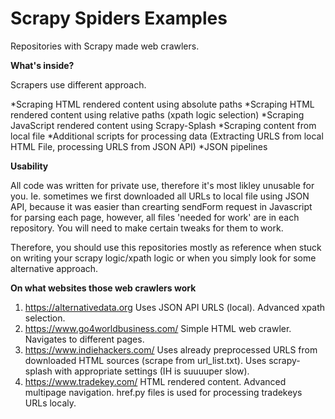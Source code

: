 # Scrapy Spiders Examples

Repositories with Scrapy made web crawlers.

<b>What's inside?</b>

Scrapers use different approach.

*Scraping HTML rendered content using absolute paths
*Scraping HTML rendered content using relative paths (xpath logic selection)
*Scraping JavaScript rendered content using Scrapy-Splash
*Scraping content from local file
*Additional scripts for processing data (Extracting URLS from local HTML File, processing URLS from JSON API)
*JSON pipelines

<b>Usability</b>

All code was written for private use, therefore it's most likley unusable for you. Ie. sometimes we first downloaded all URLs to local file using JSON API, because it was easier than crearting sendForm request in Javascript for parsing each page, however, all files 'needed for work' are in each repository. You will need to make certain tweaks for them to work.
<p></p>
Therefore, you should use this repositories mostly as reference when stuck on writing your scrapy logic/xpath logic or when you simply look for some alternative approach.
<p></p>
<b>On what websites those web crawlers work</b>

 1. https://alternativedata.org
   Uses JSON API URLS (local).
    Advanced xpath selection.
 2. https://www.go4worldbusiness.com/
  Simple HTML web crawler.
  Navigates to different pages.
 3. https://www.indiehackers.com/
 Uses already preprocessed URLS from downloaded HTML sources (scrape from url_list.txt).
  Uses scrapy-splash with appropriate settings (IH is suuuuper slow).
 4. https://www.tradekey.com/
  HTML rendered content.
  Advanced multipage navigation.
  href.py files is used for processing tradekeys URLs localy.
